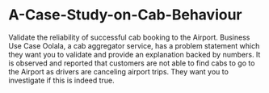 # A-Case-Study-on-Cab-Behaviour

Validate the reliability of successful cab booking to the Airport.
Business Use Case
Oolala, a cab aggregator service, has a problem statement which they want you to validate and provide an explanation backed by numbers. 
It is observed and reported that customers are not able to find cabs to go to the Airport as drivers are canceling airport trips. They want you to investigate if this is indeed true.


